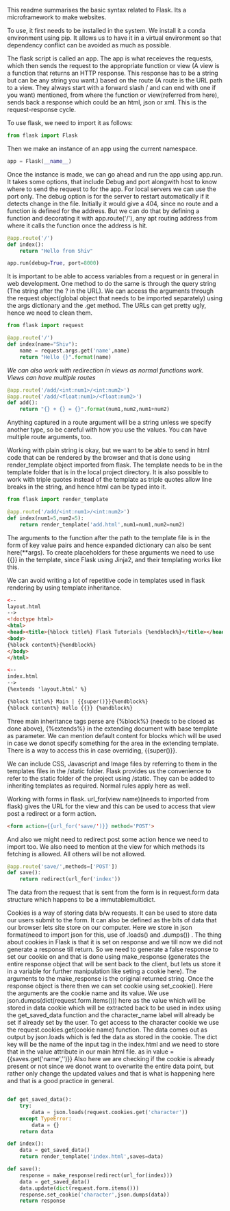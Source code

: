 This readme summarises the basic syntax related to Flask. Its a microframework to make websites. 

To use, it first needs to be installed in the system. We install it a conda environment using pip. It allows us to have it in a virtual environment so that dependency conflict can be avoided as much as possible.

The flask script is called an app. The app is what receieves the requests, which then sends the request to the appropriate function or view (A view is a function that returns an HTTP response. This response has to be a string but can be any string you want.) based on the route (A route is the URL path to a view. They always start with a forward slash / and can end with one if you want) mentioned, from where the function or view(referred from here), sends back a response which could be an html, json or xml. This is the request-response cycle.

To use flask, we need to import it as follows:
```python
from flask import Flask
```

Then we make an instance of an app using the current namespace. 

```python
app = Flask(__name__)
```

Once the instance is made, we can go ahead and run the app using app.run. It takes some options, that include Debug and port alongwith host to know where to send the request to for the app. For local servers we can use the port only. The debug option is for the server to restart automatically if it detects change in the file. 
Initially it would give a 404, since no route and a function is defined for the address. But we can do that by defining a function and decorating it with app.route('/'), any apt routing address from where it calls the function once the address is hit. 

```python
@app.route('/')
def index():
	return "Hello from Shiv"

app.run(debug=True, port=8000)
```

It is important to be able to access variables from a request or in general in web development. One method to do the same is through the query string (The string after the ? in the URL). We can access the arguments through the request object(global object that needs to be imported separately) using the args dictionary and the .get method. The URLs can get pretty ugly, hence we need to clean them. 

```python
from flask import request

@app.route('/')
def index(name="Shiv"):
	name = request.args.get('name',name)
	return "Hello {}".format(name)
```

_We can also work with redirection in views as normal functions work._\
_Views can have multiple routes_


```python
@app.route('/add/<int:num1>/<int:num2>')
@app.route('/add/<float:num1>/<float:num2>')
def add():
	return "{} + {} = {}".format(num1,num2,num1+num2)
```
Anything captured in a route argument will be a string unless we specify another type, so be careful with how you use the values. You can have multiple route arguments, too.

Working with plain string is okay, but we want to be able to send in html code that can be rendered by the browser and that is done using render_template object imported from flask. The template needs to be in the template folder that is in the local project directory. It is also possible to work with triple quotes instead of the template as triple quotes allow line breaks in the string, and hence html can be typed into it.

```python
from flask import render_template

@app.route('/add/<int:num1>/<int:num2>')
def index(num1=5,num2=5):
	return render_template('add.html',num1=num1,num2=num2)
```

The arguments to the function after the path to the template file is in the form of key value pairs and hence expanded dictionary can also be sent here(\*\*args). To create placeholders for these arguments we need to use {{}} in the template, since Flask using Jinja2, and their templating works like this.

We can avoid writing a lot of repetitive code in templates used in flask rendering by using template inheritance.  

```html
<--
layout.html
-->
<!doctype html>
<html>
<head><title>{%block title%} Flask Tutorials {%endblock%}</title></head>
<body>
{%block content%}{%endblock%}
</body>
</html>
```

```html
<--
index.html
-->
{%extends 'layout.html' %}

{%block title%} Main | {{super()}}{%endblock%}
{%block content%} Hello {{}} {%endblock%}
```
Three main inheritance tags perse are {%block%} (needs to be closed as done above), {%extends%} in the extending document with base template as parameter. We can mention default content for blocks which will be used in case we donot specify something for the area in the extending template. There is a way to access this in case overriding, {{super()}}.

We can include CSS, Javascript and Image files by referring to them in the templates files in the /static folder. Flask provides us the convenience to refer to the static folder of the project using /static. They can be added to inheriting templates as required. Normal rules apply here as well. 

Working with forms in flask. url_for(view name)(needs to imported from flask) gives the URL for the view and this can be used to access that view post a redirect or a form action. 

```html
<form action={{url_for('save/')}} method='POST'>
```

And also we might need to redirect post some action hence we need to import too. We also need to mention at the view for which methods its fetching is allowed. All others will be not allowed.

```python
@app.route('save/',methods=['POST'])
def save():
	return redirect(url_for('index'))
```

The data from the request that is sent from the form is in request.form data structure which happens to be a immutablemultidict.

Cookies is a way of storing data b/w requests.  It can be used to store data our users submit to the form. It can also be defined as the bits of data that our browser lets site store on our computer. Here we store in json format(need to import json for this, use of .loads() and .dumps()) . The thing about cookies in Flask is that it is set on response and we till now we did not generate a response till return. So we need to generate a false response to set our cookie on and that is done using make_response (generates the entire response object that will be sent back to the client, but lets us store it in a variable for further manipulation like seting a cookie here). The arguments to the make_response is the original returned string. Once the response object is there then we can set cookie using set_cookie(). Here the arguments are the cookie name and its value. We use json.dumps(dict(request.form.items())) here as the value which will be stored in data cookie which will be extracted back to be used in index using the get_saved_data function and the character_name label will already be set if already set by the user.
To get access to the character cookie we use the request.cookies.get(cookie name) function. The data comes out as output by json.loads which is fed the data as stored in the cookie. The dict key will be the name of the input tag in the index.html and we need to store that in the value attribute in our main html file. as in value = {{saves.get('name','')}}
Also here we are checking if the cookie is already present or not since we donot want to overwrite the entire data point, but rather only change the updated values and that is what is happening here and that is a good practice in general.


```python

def get_saved_data():
	try:
		data = json.loads(request.cookies.get('character'))
	except TypeError:
		data = {}
	return data

def index():
	data = get_saved_data()
	return render_template('index.html',saves=data)

def save():
	response = make_response(redirect(url_for(index)))
	data = get_saved_data()
	data.update(dict(request.form.items()))
	response.set_cookie('character',json.dumps(data))
	return response
```